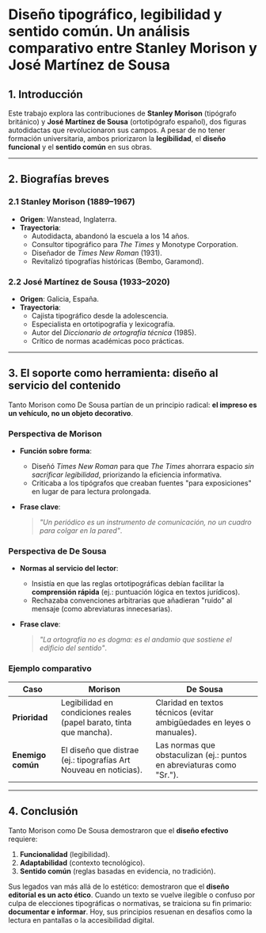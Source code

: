 # Diseño tipográfico, legibilidad y sentido común. Un análisis comparativo entre Stanley Morison y José Martínez de Sousa  

## 1. Introducción  
Este trabajo explora las contribuciones de **Stanley Morison** (tipógrafo británico) y **José Martínez de Sousa** (ortotipógrafo español), dos figuras autodidactas que revolucionaron sus campos. A pesar de no tener formación universitaria, ambos priorizaron la **legibilidad**, el **diseño funcional** y el **sentido común** en sus obras.  

---

## 2. Biografías breves  

### 2.1 Stanley Morison (1889–1967)  
- **Origen**: Wanstead, Inglaterra.  
- **Trayectoria**:  
  - Autodidacta, abandonó la escuela a los 14 años.  
  - Consultor tipográfico para *The Times* y Monotype Corporation.  
  - Diseñador de *Times New Roman* (1931).  
  - Revitalizó tipografías históricas (Bembo, Garamond).  

### 2.2 José Martínez de Sousa (1933–2020)  
- **Origen**: Galicia, España.  
- **Trayectoria**:  
  - Cajista tipográfico desde la adolescencia.  
  - Especialista en ortotipografía y lexicografía.  
  - Autor del *Diccionario de ortografía técnica* (1985).  
  - Crítico de normas académicas poco prácticas.  

---

## 3. El soporte como herramienta: diseño al servicio del contenido

Tanto Morison como De Sousa partían de un principio radical: **el impreso es un vehículo, no un objeto decorativo**.  

### **Perspectiva de Morison**  
- **Función sobre forma**:  
  - Diseñó *Times New Roman* para que *The Times* ahorrara espacio *sin sacrificar legibilidad*, priorizando la eficiencia informativa.  
  - Criticaba a los tipógrafos que creaban fuentes "para exposiciones" en lugar de para lectura prolongada.  

- **Frase clave**:  
  > *"Un periódico es un instrumento de comunicación, no un cuadro para colgar en la pared"*.  

### **Perspectiva de De Sousa**  
- **Normas al servicio del lector**:  
  - Insistía en que las reglas ortotipográficas debían facilitar la **comprensión rápida** (ej.: puntuación lógica en textos jurídicos).  
  - Rechazaba convenciones arbitrarias que añadieran "ruido" al mensaje (como abreviaturas innecesarias).  

- **Frase clave**:  
  > *"La ortografía no es dogma: es el andamio que sostiene el edificio del sentido"*.  

### **Ejemplo comparativo**  
| **Caso**                | **Morison**                          | **De Sousa**                        |  
|--------------------------|--------------------------------------|--------------------------------------|  
| **Prioridad**           | Legibilidad en condiciones reales (papel barato, tinta que mancha). | Claridad en textos técnicos (evitar ambigüedades en leyes o manuales). |  
| **Enemigo común**       | El diseño que distrae (ej.: tipografías Art Nouveau en noticias). | Las normas que obstaculizan (ej.: puntos en abreviaturas como "Sr."). |  

---

## 4. Conclusión  
Tanto Morison como De Sousa demostraron que el **diseño efectivo** requiere:  
1. **Funcionalidad** (legibilidad).  
2. **Adaptabilidad** (contexto tecnológico).  
3. **Sentido común** (reglas basadas en evidencia, no tradición).  

Sus legados van más allá de lo estético: demostraron que el **diseño editorial es un acto ético**. Cuando un texto se vuelve ilegible o confuso por culpa de elecciones tipográficas o normativas, se traiciona su fin primario: **documentar e informar**. Hoy, sus principios resuenan en desafíos como la lectura en pantallas o la accesibilidad digital.  
